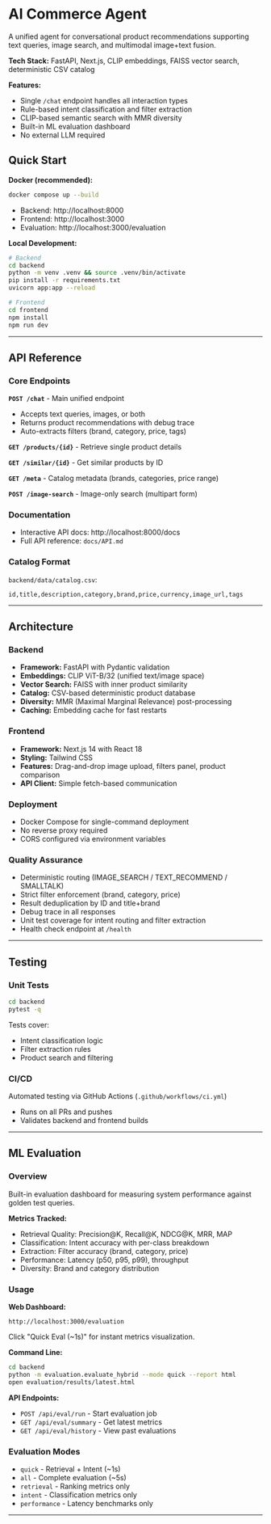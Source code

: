 # AI Commerce Agent

A unified agent for conversational product recommendations supporting text queries, image search, and multimodal image+text fusion.

**Tech Stack:** FastAPI, Next.js, CLIP embeddings, FAISS vector search, deterministic CSV catalog

**Features:**
- Single `/chat` endpoint handles all interaction types
- Rule-based intent classification and filter extraction
- CLIP-based semantic search with MMR diversity
- Built-in ML evaluation dashboard
- No external LLM required

## Quick Start

**Docker (recommended):**
```bash
docker compose up --build
```
- Backend: http://localhost:8000
- Frontend: http://localhost:3000
- Evaluation: http://localhost:3000/evaluation

**Local Development:**
```bash
# Backend
cd backend
python -m venv .venv && source .venv/bin/activate
pip install -r requirements.txt
uvicorn app:app --reload

# Frontend
cd frontend
npm install
npm run dev
```

---

## API Reference

### Core Endpoints

**`POST /chat`** - Main unified endpoint
- Accepts text queries, images, or both
- Returns product recommendations with debug trace
- Auto-extracts filters (brand, category, price, tags)

**`GET /products/{id}`** - Retrieve single product details

**`GET /similar/{id}`** - Get similar products by ID

**`GET /meta`** - Catalog metadata (brands, categories, price range)

**`POST /image-search`** - Image-only search (multipart form)

### Documentation
- Interactive API docs: http://localhost:8000/docs
- Full API reference: `docs/API.md`

### Catalog Format
`backend/data/catalog.csv`:
```
id,title,description,category,brand,price,currency,image_url,tags
```

---

## Architecture

### Backend
- **Framework:** FastAPI with Pydantic validation
- **Embeddings:** CLIP ViT-B/32 (unified text/image space)
- **Vector Search:** FAISS with inner product similarity
- **Catalog:** CSV-based deterministic product database
- **Diversity:** MMR (Maximal Marginal Relevance) post-processing
- **Caching:** Embedding cache for fast restarts

### Frontend
- **Framework:** Next.js 14 with React 18
- **Styling:** Tailwind CSS
- **Features:** Drag-and-drop image upload, filters panel, product comparison
- **API Client:** Simple fetch-based communication

### Deployment
- Docker Compose for single-command deployment
- No reverse proxy required
- CORS configured via environment variables

### Quality Assurance
- Deterministic routing (IMAGE_SEARCH / TEXT_RECOMMEND / SMALLTALK)
- Strict filter enforcement (brand, category, price)
- Result deduplication by ID and title+brand
- Debug trace in all responses
- Unit test coverage for intent routing and filter extraction
- Health check endpoint at `/health`

---

## Testing

### Unit Tests
```bash
cd backend
pytest -q
```

Tests cover:
- Intent classification logic
- Filter extraction rules
- Product search and filtering

### CI/CD
Automated testing via GitHub Actions (`.github/workflows/ci.yml`)
- Runs on all PRs and pushes
- Validates backend and frontend builds

---

## ML Evaluation

### Overview
Built-in evaluation dashboard for measuring system performance against golden test queries.

**Metrics Tracked:**
- Retrieval Quality: Precision@K, Recall@K, NDCG@K, MRR, MAP
- Classification: Intent accuracy with per-class breakdown
- Extraction: Filter accuracy (brand, category, price)
- Performance: Latency (p50, p95, p99), throughput
- Diversity: Brand and category distribution

### Usage

**Web Dashboard:**
```
http://localhost:3000/evaluation
```
Click "Quick Eval (~1s)" for instant metrics visualization.

**Command Line:**
```bash
cd backend
python -m evaluation.evaluate_hybrid --mode quick --report html
open evaluation/results/latest.html
```

**API Endpoints:**
- `POST /api/eval/run` - Start evaluation job
- `GET /api/eval/summary` - Get latest metrics
- `GET /api/eval/history` - View past evaluations

### Evaluation Modes
- `quick` - Retrieval + Intent (~1s)
- `all` - Complete evaluation (~5s)
- `retrieval` - Ranking metrics only
- `intent` - Classification metrics only
- `performance` - Latency benchmarks only

---

